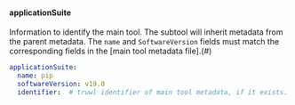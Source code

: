 #### applicationSuite
Information to identify the main tool. The subtool will inherit metadata from the parent metadata.
The `name` and `SoftwareVersion` fields must match the corresponding fields in the [main tool metadata file].(#)

~~~yaml
applicationSuite:
  name: pip
  softwareVersion: v19.0
  identifier:  # truwl identifier of main tool metadata, if it exists.
~~~